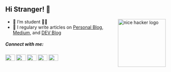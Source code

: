 ## Hi Stranger! 👋 

<a href="https://mrofisr.github.io"><img alt="nice hacker logo" src="https://www.flaticon.com/svg/static/icons/svg/3762/3762238.svg" align="right" height="150" /></a>

- 🌱 I’m student 🧑‍🎓 
- 📝 I regulary write articles on [Personal Blog](https://mrofisr.github.io), [Medium](https://mrofisr.medium.com/), and [DEV Blog](https://dev.to/mrofisr)

<h5>Connect with me:</h5>
<p>
<a href="https://dev.to/mrofisr" target="blank"><img align="center" src="https://cdn.jsdelivr.net/npm/simple-icons@3.0.1/icons/dev-dot-to.svg" alt="mrofisr" height="20" width="30" /></a>
<a href="https://twitter.com/mrofisr_" target="blank"><img align="center" src="https://cdn.jsdelivr.net/npm/simple-icons@3.0.1/icons/twitter.svg" alt="mrofisr_" height="20" width="30" /></a>
<a href="https://linkedin.com/in/mrofisr" target="blank"><img align="center" src="https://cdn.jsdelivr.net/npm/simple-icons@3.0.1/icons/linkedin.svg" alt="mrofisr" height="20" width="30" /></a>
<a href="https://t.me/mrofisr" target="blank"><img align="center" src="https://cdn.jsdelivr.net/npm/simple-icons@3.0.1/icons/telegram.svg" alt="mrofisr" height="20" width="30" /></a>
<a href="https://stackexchange.com/users/17433174/muhammad-abdur-rofi" target="blank"><img align="center" src="https://cdn.jsdelivr.net/npm/simple-icons@3.0.1/icons/stackoverflow.svg" alt="mrofisr" height="20" width="30" /></a>
</p>
